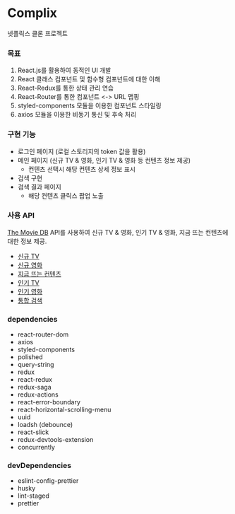 # Complix
넷플릭스 클론 프로젝트

### 목표
1. React.js를 활용하여 동적인 UI 개발
2. React 클래스 컴포넌트 및 함수형 컴포넌트에 대한 이해
3. React-Redux를 통한 상태 관리 연습
4. React-Router를 통한 컴포넌트 <-> URL 맵핑
5. styled-components 모듈을 이용한 컴포넌트 스타일링
6. axios 모듈을 이용한 비동기 통신 및 후속 처리

### 구현 기능
- 로그인 페이지 (로컬 스토리지의 token 값을 활용)
- 메인 페이지 (신규 TV & 영화, 인기 TV & 영화 등 컨텐츠 정보 제공)
  - 컨텐츠 선택시 해당 컨텐츠 상세 정보 표시
- 검색 구현
- 검색 결과 페이지
  - 해당 컨텐츠 클릭스 팝업 노출

### 사용 API
[The Movie DB](https://developers.themoviedb.org/3) API를 사용하여 신규 TV & 영화, 인기 TV & 영화, 지금 뜨는 컨텐츠에 대한 정보 제공.
- [신규 TV](https://developers.themoviedb.org/3/tv/get-tv-on-the-air)
- [신규 영화](https://developers.themoviedb.org/3/movies/get-now-playing)
- [지금 뜨는 컨텐츠](https://developers.themoviedb.org/3/trending/get-trending)
- [인기 TV](https://developers.themoviedb.org/3/tv/get-popular-tv-shows)
- [인기 영화](https://developers.themoviedb.org/3/movies/get-popular-movies)
- [통합 검색](https://developers.themoviedb.org/3/search/multi-search)

### dependencies
- react-router-dom
- axios
- styled-components
- polished
- query-string
- redux
- react-redux
- redux-saga
- redux-actions
- react-error-boundary
- react-horizontal-scrolling-menu
- uuid
- loadsh (debounce)
- react-slick
- redux-devtools-extension
- concurrently


### devDependencies
- eslint-config-prettier
- husky
- lint-staged
- prettier
